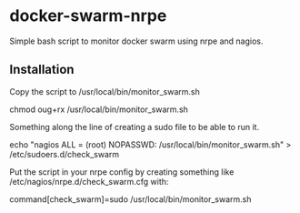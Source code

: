 # docker-swarm-nrpe

Simple bash script to monitor docker swarm using nrpe and nagios.

## Installation
Copy the script to /usr/local/bin/monitor_swarm.sh

chmod oug+rx /usr/local/bin/monitor_swarm.sh

Something along the line of creating a sudo file to be able to run it.

echo "nagios ALL = (root) NOPASSWD: /usr/local/bin/monitor_swarm.sh" > /etc/sudoers.d/check_swarm

Put the script in your nrpe config by creating something like /etc/nagios/nrpe.d/check_swarm.cfg with:

command[check_swarm]=sudo /usr/local/bin/monitor_swarm.sh
